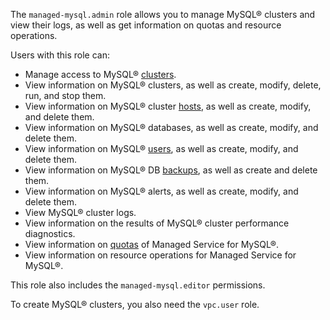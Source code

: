The `managed-mysql.admin` role allows you to manage MySQL® clusters and view their logs, as well as get information on quotas and resource operations.

Users with this role can:
* Manage access to MySQL® [clusters](../../managed-mysql/concepts/index.md).
* View information on MySQL® clusters, as well as create, modify, delete, run, and stop them.
* View information on MySQL® cluster [hosts](../../managed-mysql/concepts/instance-types.md), as well as create, modify, and delete them.
* View information on MySQL® databases, as well as create, modify, and delete them.
* View information on MySQL® [users](../../managed-mysql/concepts/user-rights.md), as well as create, modify, and delete them.
* View information on MySQL® DB [backups](../../managed-mysql/concepts/backup.md), as well as create and delete them.
* View information on MySQL® alerts, as well as create, modify, and delete them.
* View MySQL® cluster logs.
* View information on the results of MySQL® cluster performance diagnostics.
* View information on [quotas](../../managed-mysql/concepts/limits.md#mmy-quotas) of Managed Service for MySQL®.
* View information on resource operations for Managed Service for MySQL®.

This role also includes the `managed-mysql.editor` permissions.

To create MySQL® clusters, you also need the `vpc.user` role.